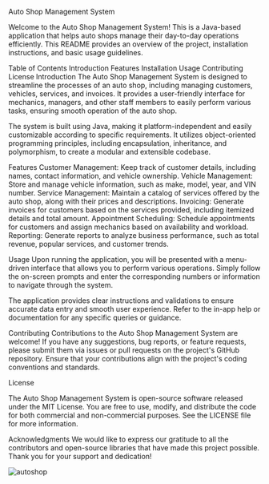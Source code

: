 Auto Shop Management System 

Welcome to the Auto Shop Management System! This is a Java-based application that helps auto shops manage their day-to-day operations efficiently. This README provides an overview of the project, installation instructions, and basic usage guidelines.

Table of Contents
Introduction
Features
Installation
Usage
Contributing
License
Introduction
The Auto Shop Management System is designed to streamline the processes of an auto shop, including managing customers, vehicles, services, and invoices. It provides a user-friendly interface for mechanics, managers, and other staff members to easily perform various tasks, ensuring smooth operation of the auto shop.

The system is built using Java, making it platform-independent and easily customizable according to specific requirements. It utilizes object-oriented programming principles, including encapsulation, inheritance, and polymorphism, to create a modular and extensible codebase.

Features
Customer Management: Keep track of customer details, including names, contact information, and vehicle ownership.
Vehicle Management: Store and manage vehicle information, such as make, model, year, and VIN number.
Service Management: Maintain a catalog of services offered by the auto shop, along with their prices and descriptions.
Invoicing: Generate invoices for customers based on the services provided, including itemized details and total amount.
Appointment Scheduling: Schedule appointments for customers and assign mechanics based on availability and workload.
Reporting: Generate reports to analyze business performance, such as total revenue, popular services, and customer trends.

Usage
Upon running the application, you will be presented with a menu-driven interface that allows you to perform various operations. Simply follow the on-screen prompts and enter the corresponding numbers or information to navigate through the system.

The application provides clear instructions and validations to ensure accurate data entry and smooth user experience. Refer to the in-app help or documentation for any specific queries or guidance.

Contributing
Contributions to the Auto Shop Management System are welcome! If you have any suggestions, bug reports, or feature requests, please submit them via issues or pull requests on the project's GitHub repository. Ensure that your contributions align with the project's coding conventions and standards.

License

The Auto Shop Management System is open-source software released under the MIT License. You are free to use, modify, and distribute the code for both commercial and non-commercial purposes. See the LICENSE file for more information.

Acknowledgments
We would like to express our gratitude to all the contributors and open-source libraries that have made this project possible. Thank you for your support and dedication!

![autoshop](https://github.com/mihailvasilev77/AutoShop/assets/124471009/757de556-bfd9-469f-a717-fa300f0f4a1c)
